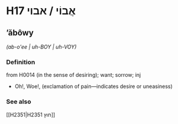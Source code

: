 # H17 אֲבוֹי / אבוי

## ʼăbôwy

_(ab-o'ee | uh-BOY | uh-VOY)_

### Definition

from H0014 (in the sense of desiring); want; sorrow; inj

- Oh!, Woe!, (exclamation of pain—indicates desire or uneasiness)

### See also

[[H2351|H2351 חוץ]]
